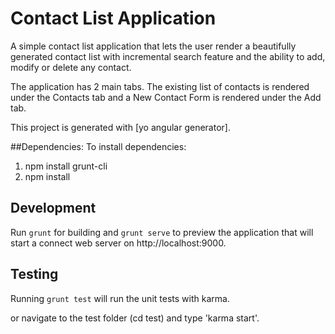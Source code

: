 # Contact List Application

A simple contact list application that lets the user render a beautifully generated contact list with incremental search feature and the ability to add, modify or delete any contact.

The application has 2 main tabs. The existing list of contacts is rendered under the Contacts tab and a New Contact Form is rendered under the Add tab. 

This project is generated with [yo angular generator]. 

##Dependencies:
To install dependencies: 
1) npm install grunt-cli
2) npm install 

## Development

Run `grunt` for building and `grunt serve` to preview the application that will start a connect web server on http://localhost:9000.

## Testing

Running `grunt test` will run the unit tests with karma.

or navigate to the test folder (cd test) and type 'karma start'. 

